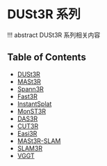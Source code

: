 # DUSt3R 系列

!!! abstract
    DUSt3R 系列相关内容

## Table of Contents

- [DUSt3R](dust3r/)
- [MASt3R](mast3r/)
- [Spann3R](spann3r/)
- [Fast3R](fast3r/)
- [InstantSplat](instant-splat/)
- [MonST3R](monst3r/)
- [DAS3R](das3r/)
- [CUT3R](cut3r/)
- [Easi3R](easi3r/)
- [MASt3R-SLAM](mast3r-slam/)
- [SLAM3R](slam3r/)
- [VGGT](vggt/)